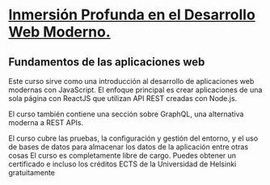 # [Inmersión Profunda en el Desarrollo Web Moderno.](https://fullstackopen.com/es/)

## Fundamentos de las aplicaciones web

Este curso sirve como una introducción al desarrollo de aplicaciones web modernas con JavaScript. El enfoque principal es crear aplicaciones de una sola página con ReactJS que utilizan API REST creadas con Node.js.

El curso también contiene una sección sobre GraphQL, una alternativa moderna a REST APIs.

El curso cubre las pruebas, la configuración y gestión del entorno, y el uso de bases de datos para almacenar los datos de la aplicación entre otras cosas
El curso es completamente libre de cargo. Puedes obtener un certificado e incluso los créditos ECTS de la Universidad de Helsinki gratuitamente
